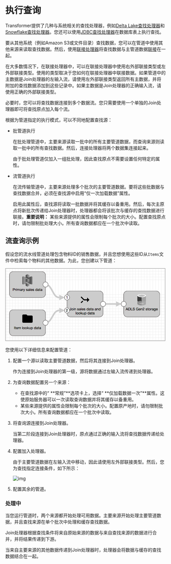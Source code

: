 # 执行查询

Transformer提供了几种与系统相关的查找处理器，例如[Delta Lake查找处理器](https://streamsets.com/documentation/controlhub/latest/help/transformer/Processors/DLakeLookup.html#concept_pwp_wt5_w3b)和[Snowflake查找处理器](https://streamsets.com/documentation/controlhub/latest/help/transformer/Processors/SnowflakeLookup.html#concept_dtz_ssv_w3b)。您还可以使用[JDBC查找处理器](https://streamsets.com/documentation/controlhub/latest/help/transformer/Processors/JDBCLookup.html#concept_oz3_wx5_w3b)在数据库表上执行查找。

要从其他系统（例如Amazon S3或文件目录）查找数据，您可以在管道中使用其他来源来读取查找数据。然后，使用[联接处理器](https://streamsets.com/documentation/controlhub/latest/help/transformer/Processors/Join.html#concept_xdr_slq_sgb)将查找数据与主管道数据[联接](https://streamsets.com/documentation/controlhub/latest/help/transformer/Processors/Join.html#concept_xdr_slq_sgb)在一起。

在大多数情况下，在联接处理器中，可以在联接处理器中使用右外部联接类型或左外部联接类型。使用的类型取决于您如何在联接处理器中联接数据。如果管道中的主数据是Join处理器的左输入流，请使用左外部联接类型返回所有主数据，并将附加的查找数据添加到这些记录中。如果主数据是Join处理器的正确输入流，请使用正确的外部联接类型。

必要时，您可以将查找数据连接到多个数据流。您只需要使用一个单独的Join处理器即可将查找原点加入每个流。

根据为管道指定的执行模式，可以不同地配置查找源：

- 批管道执行

  在批处理管道中，主要来源读取一批中的所有主要管道数据，而查询来源则读取一批中的所有查找数据。然后，连接处理器将两个数据集连接起来。

  由于批处理管道仅加入一组批处理，因此查找原点不需要设置任何特定的属性。

- 流管道执行

  在流传输管道中，主要来源处理多个批次的主要管道数据。要将这些批数据与查找数据合并，必须在查找源中启用“仅一次加载数据”属性。

  启用此属性后，查找源将读取一批数据并将其缓存以备重用。然后，每次主原点将新批次传递给Join处理器时，处理器都会将该批次与缓存的查找数据进行联接。**重要说明：** 某些来源提供的属性会限制每个批次的大小。配置查找原点时，请勿限制批处理大小。所有查询数据都应在一个批次中读取。

## 流查询示例

假设您的流水线管道处理包含物料ID的销售数据，并且您想使用这些ID从`Items`文件中检索每个物料的其他数据。为此，您创建以下管道：

![img](imgs/Lookup-Pipeline.png)

您使用以下详细信息来配置管道：

1. 配置一个源以读取主要管道数据，然后将其连接到Join处理器。

   作为连接到Join处理器的第一级，源将数据通过左输入流传递到处理器。

2. 为查询数据配置另一个来源：

   - 在查找源中的“ **常规”**选项卡上，选择“ **仅加载数据一次”**属性。这使原始服务器可以一次读取查询数据并将其缓存以备重用。
   - 某些来源提供的属性会限制每个批次的大小。配置原产地时，请勿限制批次大小。所有查询数据都应在一个批次中读取。

3. 将查询源连接到Join处理器。

   当第二阶段连接到Join处理器时，原点通过正确的输入流将查找数据传递给处理器。

4. 配置加入处理器。

   由于主要管道数据在左输入流中移动，因此请使用左外部联接类型。然后，您为查找指定连接条件，如下所示：

   ![img](https://streamsets.com/documentation/controlhub/latest/help/transformer/Graphics/Lookup-JoinProps.png)

5. 配置其余的管道。

### 处理中

当您运行管道时，两个来源都开始处理可用数据。主要来源开始处理主要管道数据，并且查找来源在单个批次中处理和缓存查找数据。

Join处理器根据查找条件将来自原始来源的数据与来自查找来源的数据进行合并，并将结果传递到下游。

当来自主要来源的其他数据传递到Join处理器时，处理器会将数据与缓存的查找数据结合在一起。